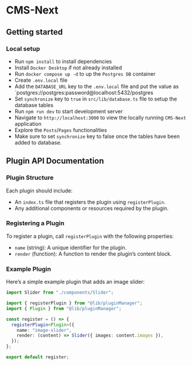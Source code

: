 # CMS-Next

## Getting started

### Local setup

- Run `npm install` to install dependencies
- Install `Docker Desktop` if not already installed
- Run `docker compose up -d` to up the `Postgres DB` container
- Create `.env.local` file
- Add the `DATABASE_URL` key to the `.env.local` file and put the value as `postgres://postgres:password@localhost:5432/postgres
- Set `synchronize` key to `true` in `src/lib/database.ts` file to setup the database tables
- Run `npm run dev` to start development server
- Navigate to `http://localhost:3000` to view the locally running `CMS-Next` application
- Explore the `Posts`/`Pages` functionalities
- Make sure to set `synchronize` key to false once the tables have been added to database.

## Plugin API Documentation

### Plugin Structure

Each plugin should include:

- An `index.ts` file that registers the plugin using `registerPlugin`.
- Any additional components or resources required by the plugin.

### Registering a Plugin

To register a plugin, call `registerPlugin` with the following properties:

- `name` (string): A unique identifier for the plugin.
- `render` (function): A function to render the plugin’s content block.

### Example Plugin

Here’s a simple example plugin that adds an image slider:

```typescript
import Slider from "./components/Slider";

import { registerPlugin } from "@lib/pluginManager";
import { Plugin } from "@lib/pluginManager";

const register = () => {
  registerPlugin<Plugin>({
    name: "image-slider",
    render: (content) => Slider({ images: content.images }),
  });
};

export default register;
```
